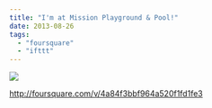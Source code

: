 ```yaml
---
title: "I'm at Mission Playground & Pool!"
date: 2013-08-26
tags: 
  - "foursquare"
  - "ifttt"
---
```


![](images/staticmap?center=37.7593109511732,-122.42211898994347&zoom=16&size=710x440&maptype=roadmap&sensor=false&markers=color:red%7C37.7593109511732,-122.42211898994347)  
  
http://foursquare.com/v/4a84f3bbf964a520f1fd1fe3
